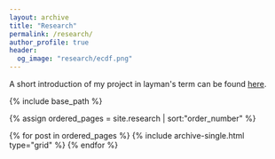 ```yaml
---
layout: archive
title: "Research"
permalink: /research/
author_profile: true
header:
  og_image: "research/ecdf.png"
---
```


A short introduction of my project in layman's term can be found [here](https://gulp.curtin.edu.au/local/docs/gulp/gulp_31_manual/gulpnode23.html).

<nbsp>

{% include base_path %}

{% assign ordered_pages = site.research | sort:"order_number" %}

{% for post in ordered_pages %}
  {% include archive-single.html type="grid" %}
{% endfor %}
